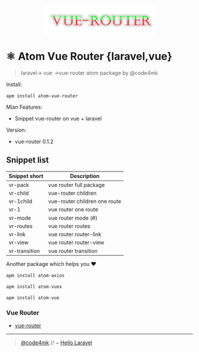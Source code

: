 

<p align="center" ><img src="settings/vue-router.jpg"></p>

# ⚛️ Atom Vue Router {laravel,vue}

> laravel-> vue ->vue-router atom package by @code4mk

Install:
```ssh
apm install atom-vue-router
```

Mian Features:

  - Snippet vue-router on vue + laravel


Version:

  - vue-router 0.1.2


## Snippet list
|Snippet short| Description|
|----|-----------|
|vr-pack  | vue router full package|
|vr-child | vue-router children |
|vr-1child  | vue-router children one route |
|vr-1 | vue router one route |
|vr-mode| vue router mode (#)|
|vr-routes | vue router routes |
|vr-link | vue router router-link |
|vr-view | vue router router-view |
|vr-transition | vue router transition |


Another package which helps you ❤️

```ssh
apm install atom-axios
```

```ssh
apm install atom-vuex
```

```ssh
apm install atom-vue
```

### Vue Router

* [vue-router](https://router.vuejs.org/en/)

---
> [@code4mk](https://twitter.com/code4mk) // ~  [Hello Laravel](https://twitter.com/hellolaravelbd)
